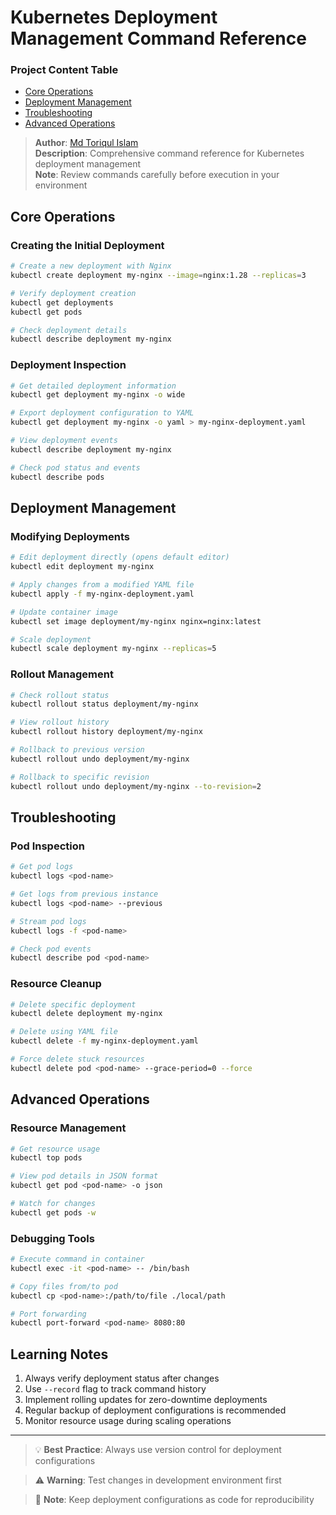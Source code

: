 # Kubernetes Deployment Management Command Reference

### Project Content Table
- [Core Operations](#core-operations)
- [Deployment Management](#deployment-management)
- [Troubleshooting](#troubleshooting)
- [Advanced Operations](#advanced-operations)

> **Author**: [Md Toriqul Islam](https://linkedin.com/in/thetoriqul)  
> **Description**: Comprehensive command reference for Kubernetes deployment management  
> **Note**: Review commands carefully before execution in your environment

## Core Operations

### Creating the Initial Deployment
```bash
# Create a new deployment with Nginx
kubectl create deployment my-nginx --image=nginx:1.28 --replicas=3

# Verify deployment creation
kubectl get deployments
kubectl get pods

# Check deployment details
kubectl describe deployment my-nginx
```

### Deployment Inspection
```bash
# Get detailed deployment information
kubectl get deployment my-nginx -o wide

# Export deployment configuration to YAML
kubectl get deployment my-nginx -o yaml > my-nginx-deployment.yaml

# View deployment events
kubectl describe deployment my-nginx

# Check pod status and events
kubectl describe pods
```

## Deployment Management

### Modifying Deployments
```bash
# Edit deployment directly (opens default editor)
kubectl edit deployment my-nginx

# Apply changes from a modified YAML file
kubectl apply -f my-nginx-deployment.yaml

# Update container image
kubectl set image deployment/my-nginx nginx=nginx:latest

# Scale deployment
kubectl scale deployment my-nginx --replicas=5
```

### Rollout Management
```bash
# Check rollout status
kubectl rollout status deployment/my-nginx

# View rollout history
kubectl rollout history deployment/my-nginx

# Rollback to previous version
kubectl rollout undo deployment/my-nginx

# Rollback to specific revision
kubectl rollout undo deployment/my-nginx --to-revision=2
```

## Troubleshooting

### Pod Inspection
```bash
# Get pod logs
kubectl logs <pod-name>

# Get logs from previous instance
kubectl logs <pod-name> --previous

# Stream pod logs
kubectl logs -f <pod-name>

# Check pod events
kubectl describe pod <pod-name>
```

### Resource Cleanup
```bash
# Delete specific deployment
kubectl delete deployment my-nginx

# Delete using YAML file
kubectl delete -f my-nginx-deployment.yaml

# Force delete stuck resources
kubectl delete pod <pod-name> --grace-period=0 --force
```

## Advanced Operations

### Resource Management
```bash
# Get resource usage
kubectl top pods

# View pod details in JSON format
kubectl get pod <pod-name> -o json

# Watch for changes
kubectl get pods -w
```

### Debugging Tools
```bash
# Execute command in container
kubectl exec -it <pod-name> -- /bin/bash

# Copy files from/to pod
kubectl cp <pod-name>:/path/to/file ./local/path

# Port forwarding
kubectl port-forward <pod-name> 8080:80
```

## Learning Notes

1. Always verify deployment status after changes
2. Use `--record` flag to track command history
3. Implement rolling updates for zero-downtime deployments
4. Regular backup of deployment configurations is recommended
5. Monitor resource usage during scaling operations

---

> 💡 **Best Practice**: Always use version control for deployment configurations

> ⚠️ **Warning**: Test changes in development environment first

> 📝 **Note**: Keep deployment configurations as code for reproducibility